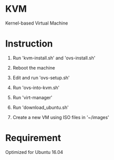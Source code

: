 # KVM

Kernel-based Virtual Machine

# Instruction

1. Run 'kvm-install.sh' and 'ovs-install.sh'

2. Reboot the machine

3. Edit and run 'ovs-setup.sh'

4. Run 'ovs-into-kvm.sh'

5. Run 'virt-manager'

6. Run 'download\_ubuntu.sh'

7. Create a new VM using ISO files in '~/images'

# Requirement
Optimized for Ubuntu 16.04
